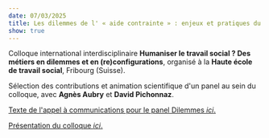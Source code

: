 ```yaml
---
date: 07/03/2025
title: Les dilemmes de l' « aide contrainte » : enjeux et pratiques du travail social imposé 
show: true
---
```

Colloque international interdisciplinaire **Humaniser le travail social ? Des métiers en dilemmes et en (re)configurations**, organisé à la **Haute école de travail social**, Fribourg (Suisse).

Sélection des contributions et animation scientifique d'un panel au sein du colloque, avec **Agnès Aubry** et **David Pichonnaz**. 

[Texte de l'appel à communications pour le panel Dilemmes *ici*.](https://drive.switch.ch/index.php/s/3QSOEsvVO5SsA8a)

[Présentation du colloque *ici*.](https://www.hes-so.ch/de/humaniserts-2025/sessions-thematiques)
